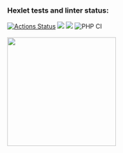 ### Hexlet tests and linter status:
[![Actions Status](https://github.com/BotServicePro/php-project-lvl2/workflows/hexlet-check/badge.svg)](https://github.com/BotServicePro/php-project-lvl2/actions)
<a href="https://codeclimate.com/github/BotServicePro/php-project-lvl2/maintainability"><img src="https://api.codeclimate.com/v1/badges/c60eb6035c3e86f97b15/maintainability" /></a>
<a href="https://codeclimate.com/github/BotServicePro/php-project-lvl2/test_coverage"><img src="https://api.codeclimate.com/v1/badges/c60eb6035c3e86f97b15/test_coverage" /></a>
![PHP CI](https://github.com/BotServicePro/php-project-lvl2/workflows/PHP%20CI/badge.svg)
<br><br>
<a href="https://asciinema.org/a/379085?autoplay=1"><img src="https://asciinema.org/a/379085.png" width="250"/></a>